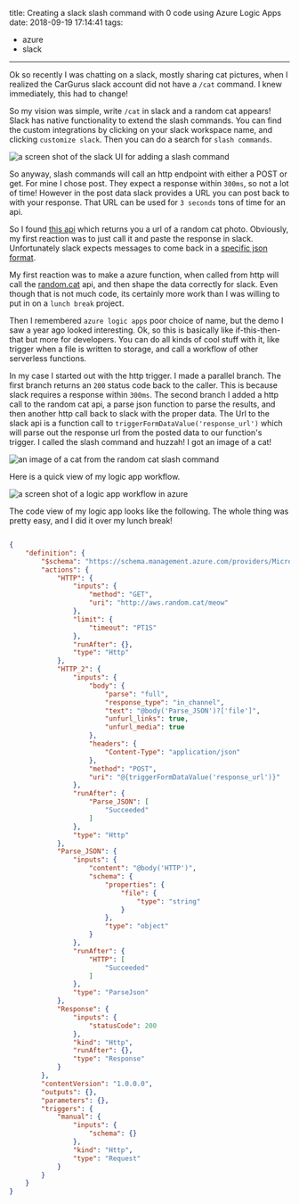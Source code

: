 title: Creating a slack slash command with 0 code using Azure Logic Apps
date: 2018-09-19 17:14:41
tags:
- azure
- slack
---

Ok so recently I was chatting on a slack, mostly sharing cat pictures, when I realized the CarGurus slack account did not have a `/cat` command. I knew immediately, this had to change!
<!-- more -->


So my vision was simple, write `/cat` in slack and a random cat appears! Slack has native functionality to extend the slash commands. You can find the custom integrations by clicking on your slack workspace name, and clicking `customize slack`. Then you can do a search for `slash commands`.

![a screen shot of the slack UI for adding a slash command](slack1.png)

So anyway, slash commands will call an http endpoint with either a POST or get. For mine I chose post. They expect a response within `300ms`, so not a lot of time! However in the post data slack provides a URL you can post back to with your response. That URL can be used for `3 seconds` tons of time for an api.

So I found [this api](http://aws.random.cat/meow) which returns you a url of a random cat photo. Obviously, my first reaction was to just call it and paste the response in slack. Unfortunately slack expects messages to come back in a [specific json format](https://api.slack.com/docs/messages).

My first reaction was to make a azure function, when called from http will call the [random.cat](http://aws.random.cat/meow) api, and then shape the data correctly for slack. Even though that is not much code, its certainly more work than I was willing to put in on a `lunch break` project.

Then I remembered `azure logic apps` poor choice of name, but the demo I saw a year ago looked interesting. Ok, so this is basically like if-this-then-that but more for developers. You can do all kinds of cool stuff with it, like trigger when a file is written to storage, and call a workflow of other serverless functions. 

In my case I started out with the http trigger. I made a parallel branch. The first branch returns an `200` status code back to the caller. This is because slack requires a response within `300ms`. The second branch I added a http call to the random cat api, a parse json function to parse the results, and then another http call back to slack with the proper data. The Url to the slack api is a function call to `triggerFormDataValue('response_url')` which will parse out the response url from the posted data to our function's trigger. I called the slash command and huzzah! I got an image of a cat!

![an image of a cat from the random cat slash command](slack2.png)

Here is a quick view of my logic app workflow.

![a screen shot of a logic app workflow in azure](azure1.png)

The code view of my logic app looks like the following. The whole thing was pretty easy, and I did it over my lunch break!

```json

{
    "definition": {
        "$schema": "https://schema.management.azure.com/providers/Microsoft.Logic/schemas/2016-06-01/workflowdefinition.json#",
        "actions": {
            "HTTP": {
                "inputs": {
                    "method": "GET",
                    "uri": "http://aws.random.cat/meow"
                },
                "limit": {
                    "timeout": "PT1S"
                },
                "runAfter": {},
                "type": "Http"
            },
            "HTTP_2": {
                "inputs": {
                    "body": {
                        "parse": "full",
                        "response_type": "in_channel",
                        "text": "@body('Parse_JSON')?['file']",
                        "unfurl_links": true,
                        "unfurl_media": true
                    },
                    "headers": {
                        "Content-Type": "application/json"
                    },
                    "method": "POST",
                    "uri": "@{triggerFormDataValue('response_url')}"
                },
                "runAfter": {
                    "Parse_JSON": [
                        "Succeeded"
                    ]
                },
                "type": "Http"
            },
            "Parse_JSON": {
                "inputs": {
                    "content": "@body('HTTP')",
                    "schema": {
                        "properties": {
                            "file": {
                                "type": "string"
                            }
                        },
                        "type": "object"
                    }
                },
                "runAfter": {
                    "HTTP": [
                        "Succeeded"
                    ]
                },
                "type": "ParseJson"
            },
            "Response": {
                "inputs": {
                    "statusCode": 200
                },
                "kind": "Http",
                "runAfter": {},
                "type": "Response"
            }
        },
        "contentVersion": "1.0.0.0",
        "outputs": {},
        "parameters": {},
        "triggers": {
            "manual": {
                "inputs": {
                    "schema": {}
                },
                "kind": "Http",
                "type": "Request"
            }
        }
    }
}

```



